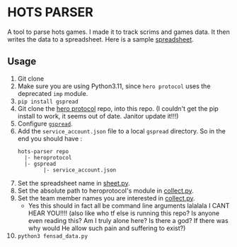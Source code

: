# HOTS PARSER
A tool to parse hots games. I made it to track scrims and games data. It then writes the data to a spreadsheet. Here is a sample [spreadsheet](https://docs.google.com/spreadsheets/d/1peqLDPnbXkSGZIvb6IB_JugES4hhzscq6X8SD2uTpyQ/edit?usp=sharing).

## Usage
1. Git clone
2. Make sure you are using Python3.11, since `hero protocol` uses the deprecated `imp` module.
3. `pip install gspread`
4. Git clone the [hero protocol](https://github.com/Blizzard/heroprotocol) repo, into this repo. (I couldn't get the pip install to work, it seems out of date. Janitor update it!!!)
5. Configure [`gspread`](https://docs.gspread.org/en/latest/oauth2.html).
6. Add the `service_account.json` file to a local `gspread` directory.
   So in the end you should have :
   ```
   hots-parser repo
     |- heroprotocol
     |- gspread
           |- service_account.json
   ```
7. Set the spreadsheet name in [sheet.py](https://github.com/LeoOuyang24/hots-parser/blob/361a094e0e7dd2ae0bb9f848cbee93447eb557be/sheets.py#L17).
8. Set the absolute path to heroprotocol's module in [collect.py](https://github.com/LeoOuyang24/hots-parser/blob/9f8621b8e4fca8ede5228904a177a4a0f1accb91/collect.py#L12).
9. Set the team member names you are interested in [collect.py](https://github.com/LeoOuyang24/hots-parser/blob/9f8621b8e4fca8ede5228904a177a4a0f1accb91/collect.py#L21).
   - Yes this should in fact all be command line arguments lalalala I CANT HEAR YOU!!!! (also like who tf else is running this repo? Is anyone even reading this? Am I truly alone here? Is there a god? If there was why would He allow such pain and suffering to exist?)
10. `python3 fensad_data.py`
   
